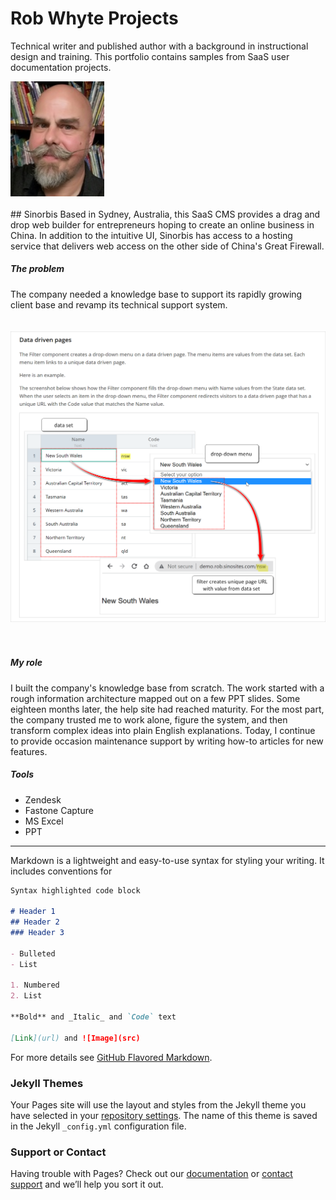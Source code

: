 # Rob Whyte Projects


Technical writer and published author with a background in instructional design and training. This portfolio contains samples from SaaS user documentation projects.

<img src="rob-whyte.jpg" alt="rob whyte technical writer" width="150" class="responsive-a"/>  
<br>  
  <br>  
## Sinorbis  
Based in Sydney, Australia, this SaaS CMS provides a drag and drop web builder for entrepreneurs hoping to create an online business in China. In addition to the intuitive UI, Sinorbis has access to a hosting service that delivers web access on the other side of China's Great Firewall.

##### The problem  
The company needed a knowledge base to support its rapidly growing client base and revamp its technical support system. 
<br>  
  <br>
<img src="images/sinorbis-rob-whyte-1.png" class="responsive"/>
<br>  
  <br>
##### My role  
I built the company's knowledge base from scratch. The work started with a rough information architecture mapped out on a few  PPT slides. Some eighteen months later, the help site had reached maturity. For the most part, the company trusted me to work alone, figure the system, and then transform complex ideas into plain English explanations. Today, I continue to provide occasion maintenance support by writing how-to articles for new features.

##### Tools  
* Zendesk
* Fastone Capture
* MS Excel
* PPT  



<hr />


Markdown is a lightweight and easy-to-use syntax for styling your writing. It includes conventions for

```markdown
Syntax highlighted code block

# Header 1
## Header 2
### Header 3

- Bulleted
- List

1. Numbered
2. List

**Bold** and _Italic_ and `Code` text

[Link](url) and ![Image](src)
```

For more details see [GitHub Flavored Markdown](https://guides.github.com/features/mastering-markdown/).

### Jekyll Themes

Your Pages site will use the layout and styles from the Jekyll theme you have selected in your [repository settings](https://github.com/writingteacher/rob-whyte-portfolio/settings/pages). The name of this theme is saved in the Jekyll `_config.yml` configuration file.

### Support or Contact

Having trouble with Pages? Check out our [documentation](https://docs.github.com/categories/github-pages-basics/) or [contact support](https://support.github.com/contact) and we’ll help you sort it out.

